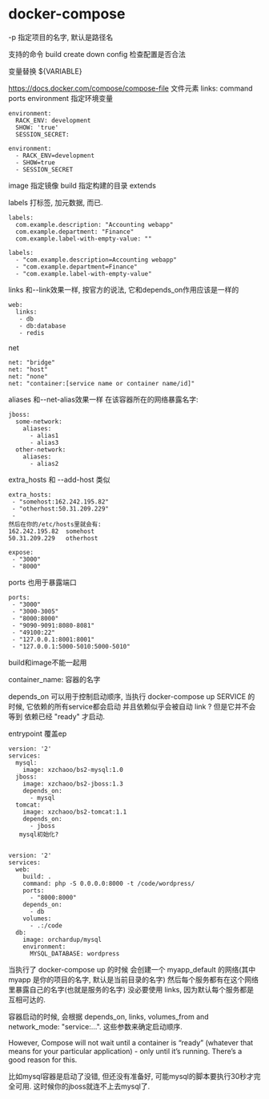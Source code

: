 # docker-compose #
-p 指定项目的名字, 默认是路径名

支持的命令
build
create
down
config 检查配置是否合法

变量替换
${VARIABLE}

https://docs.docker.com/compose/compose-file
文件元素
links:
command
ports
environment 指定环境变量
```
environment:
  RACK_ENV: development
  SHOW: 'true'
  SESSION_SECRET:

environment:
  - RACK_ENV=development
  - SHOW=true
  - SESSION_SECRET
```
image 指定镜像
build 指定构建的目录
extends

labels 打标签, 加元数据, 而已.
```
labels:
  com.example.description: "Accounting webapp"
  com.example.department: "Finance"
  com.example.label-with-empty-value: ""

labels:
  - "com.example.description=Accounting webapp"
  - "com.example.department=Finance"
  - "com.example.label-with-empty-value"
```

links
和--link效果一样, 按官方的说法, 它和depends_on作用应该是一样的
```
web:
  links:
   - db
   - db:database
   - redis
```

net
```
net: "bridge"
net: "host"
net: "none"
net: "container:[service name or container name/id]"
```

aliases
和--net-alias效果一样
在该容器所在的网络暴露名字:
```
jboss:
  some-network:
    aliases:
      - alias1
      - alias3
  other-network:
    aliases:
      - alias2
```







extra_hosts
和 --add-host 类似
```
extra_hosts:
 - "somehost:162.242.195.82"
 - "otherhost:50.31.209.229"
 - 
然后在你的/etc/hosts里就会有:
162.242.195.82  somehost
50.31.209.229   otherhost
```

```
expose:
 - "3000"
 - "8000"
```

ports 也用于暴露端口
```
ports:
 - "3000"
 - "3000-3005"
 - "8000:8000"
 - "9090-9091:8080-8081"
 - "49100:22"
 - "127.0.0.1:8001:8001"
 - "127.0.0.1:5000-5010:5000-5010"
```



build和image不能一起用

container_name: 容器的名字

depends_on
可以用于控制启动顺序, 当执行 docker-compose up SERVICE 的时候, 它依赖的所有service都会启动
并且依赖似乎会被自动 link ?
但是它并不会等到 依赖已经 "ready" 才启动.

entrypoint 覆盖ep







```
version: '2'
services:
  mysql:
    image: xzchaoo/bs2-mysql:1.0
  jboss:
    image: xzchaoo/bs2-jboss:1.3
    depends_on:
      - mysql
  tomcat:
    image: xzchaoo/bs2-tomcat:1.1
    depends_on:
      - jboss
   mysql初始化?
  
```

```
version: '2'
services:
  web:
    build: .
    command: php -S 0.0.0.0:8000 -t /code/wordpress/
    ports:
      - "8000:8000"
    depends_on:
      - db
    volumes:
      - .:/code
  db:
    image: orchardup/mysql
    environment:
      MYSQL_DATABASE: wordpress
```




当执行了 docker-compose up 的时候
会创建一个 myapp_default 的网络(其中 myapp 是你的项目的名字, 默认是当前目录的名字)
然后每个服务都有在这个网络里暴露自己的名字(也就是服务的名字)
没必要使用 links, 因为默认每个服务都是互相可达的.

容器启动的时候, 会根据 depends_on, links, volumes_from and network_mode: "service:...". 这些参数来确定启动顺序.

However, Compose will not wait until a container is “ready” (whatever that means for your particular application) - only until it’s running. There’s a good reason for this.

比如mysql容器是启动了没错, 但还没有准备好, 可能mysql的脚本要执行30秒才完全可用.
这时候你的jboss就连不上去mysql了.

